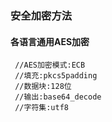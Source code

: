 ### 安全加密方法

#### 各语言通用AES加密
```
 //AES加密模式:ECB
 //填充:pkcs5padding
 //数据块:128位
 //输出:base64_decode
 //字符集:utf8
```